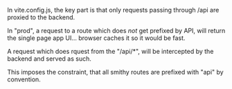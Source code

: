 In vite.config.js, the key part is that only requests passing through /api are proxied to the backend. 

In "prod", a request to a route which does _not_ get prefixed by API, will return the single page app UI... browser caches it so it would be fast. 

A request which does rquest from the "/api/*", will be intercepted by the backend and served as such. 

This imposes the constraint, that all smithy routes are prefixed with "api" by convention. 



